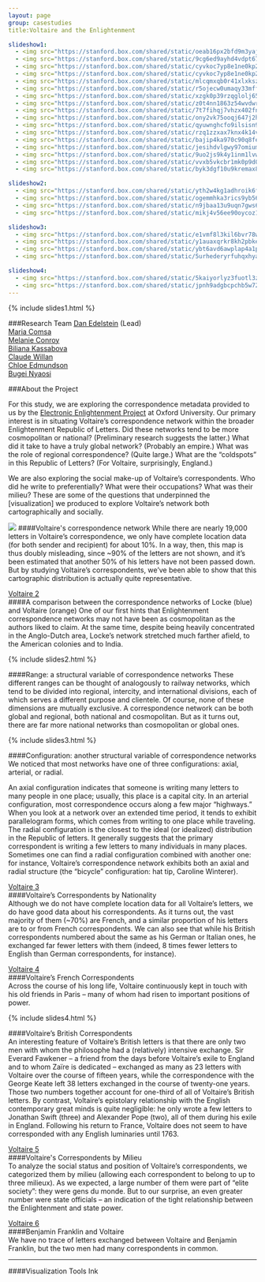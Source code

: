 ```yaml
---
layout: page  
group: casestudies  
title:Voltaire and the Enlightenment

slideshow1:
  - <img src="https://stanford.box.com/shared/static/oeab16px2bfd9m3yajfx.png" />
  - <img src="https://stanford.box.com/shared/static/9cg6ed9ayhd4vdpt67i7.jpg" />
  - <img src="https://stanford.box.com/shared/static/cyvkoc7yp8e1ne0kp2qu.jpg" />
  - <img src="https://stanford.box.com/shared/static/cyvkoc7yp8e1ne0kp2qu.jpg" />
  - <img src="https://stanford.box.com/shared/static/mlcqmxqb0r41xlxkszyh.jpg" />
  - <img src="https://stanford.box.com/shared/static/r5ojecw0umaqy33mffcj.jpg" />
  - <img src="https://stanford.box.com/shared/static/xzgk0p39rzqglolj65e1.jpg" />
  - <img src="https://stanford.box.com/shared/static/z0t4nn1863z54wvdwryc.jpg" />
  - <img src="https://stanford.box.com/shared/static/7t7fihqj7vhzx402fny8.jpg" />
  - <img src="https://stanford.box.com/shared/static/ony2vk75ooqj647j2h62.jpg" />
  - <img src="https://stanford.box.com/shared/static/qyuwnghcfo9ilsisn9jl.jpg" />
  - <img src="https://stanford.box.com/shared/static/rzq1zzxax7knx4k14v8a.jpg" />
  - <img src="https://stanford.box.com/shared/static/bajip4ka970c90q8feap.jpg" />
  - <img src="https://stanford.box.com/shared/static/jesihdvlgwy97omiumlp.jpg" />
  - <img src="https://stanford.box.com/shared/static/9uo2js9k4y1inm1lvwk3.jpg" />
  - <img src="https://stanford.box.com/shared/static/vvxb5vkcbr1mk0p9d09r.jpg" />
  - <img src="https://stanford.box.com/shared/static/byk3dgf10u9kremax8ef.jpg" />

slideshow2:
  - <img src="https://stanford.box.com/shared/static/yth2w4kg1adhroik6fzm.jpg" />
  - <img src="https://stanford.box.com/shared/static/ogemmhka3rics9yb56q4.jpg" />
  - <img src="https://stanford.box.com/shared/static/n9jbaa13u9uqn7gws6al.jpg" />
  - <img src="https://stanford.box.com/shared/static/mikj4v56ee90oycoz141.jpg" />

slideshow3:
  - <img src="https://stanford.box.com/shared/static/e1vmf8l3kil6bvr78w30.jpg" />
  - <img src="https://stanford.box.com/shared/static/y1auaxqrkr8kh2pbkem4.jpg" />
  - <img src="https://stanford.box.com/shared/static/ybt6avd6awplap4a1pi3.jpg" />
  - <img src="https://stanford.box.com/shared/static/5urhederyrfuhqxhyaye.jpg" />

slideshow4:
  - <img src="https://stanford.box.com/shared/static/5kaiyorlyz3fuotl3z0t.jpg" />
  - <img src="https://stanford.box.com/shared/static/jpnh9adgbcpchb5w72op.jpg" />
---
```



{% include slides1.html %}

###Research Team
[Dan Edelstein](/people/#edelstein) (Lead)  
[Maria Comsa](/people/#comsa)  
[Melanie Conroy](/people/#conroy)  
[Biliana Kassabova](/people/#kassabova)    
[Claude Willan](/people/#willan)  
[Chloe Edmundson](/people/#edmundson)    
[Bugei Nyaosi](/people/#nyaosi)  

###About the Project

For this study, we are exploring the correspondence metadata provided to us by the [Electronic Enlightenment Project] at Oxford University. Our primary interest is in situating Voltaire’s correspondence network within the broader Enlightenment Republic of Letters. Did these networks tend to be more cosmopolitan or national? (Preliminary research suggests the latter.) What did it take to have a truly global network? (Probably an empire.) What was the role of regional correspondence? (Quite large.) What are the “coldspots” in this Republic of Letters? (For Voltaire, surprisingly, England.)

We are also exploring the social make-up of Voltaire’s correspondents. Who did he write to preferentially? What were their occupations? What was their milieu? These are some of the questions that underpinned the [visualization] we produced to explore Voltaire’s network both cartographically and socially.

<img src="[Voltaire 1]" /> 
####Voltaire's correspondence network  
While there are nearly 19,000 letters in Voltaire’s correspondence, we only have complete location data (for both sender and recipient) for about 10%. In a way, then, this map is thus doubly misleading, since ~90% of the letters are not shown, and it’s been estimated that another 50% of his letters have not been passed down. But by studying Voltaire’s correspondents, we’ve been able to show that this cartographic distribution is actually quite representative.

[Voltaire 2]  
####A comparison between the correspondence networks of Locke (blue) and Voltaire (orange) 
One of our first hints that Enlightenment correspondence networks may not have been as cosmopolitan as the authors liked to claim. At the same time, despite being heavily concentrated in the Anglo-Dutch area, Locke’s network stretched much farther afield, to the American colonies and to India.

{% include slides2.html %}

####Range: a structural variable of correspondence networks 
These different ranges can be thought of analogously to railway networks, which tend to be divided into regional, intercity, and international divisions, each of which serves a different purpose and clientele. Of course, none of these dimensions are mutually exclusive. A correspondence network can be both global and regional, both national and cosmopolitan. But as it turns out, there are far more national networks than cosmopolitan or global ones.

{% include slides3.html %}

####Configuration: another structural variable of correspondence networks  
We noticed that most networks have one of three configurations: axial, arterial, or radial.

An axial configuration indicates that someone is writing many letters to many people in one place; usually, this place is a capital city. In an arterial configuration, most correspondence occurs along a few major “highways.” When you look at a network over an extended time period, it tends to exhibit parallelogram forms, which comes from writing to one place while traveling.
The radial configuration is the closest to the ideal (or idealized) distribution in the Republic of letters. It generally suggests that the primary correspondent is writing a few letters to many individuals in many places. Sometimes one can find a radial configuration combined with another one: for instance, Voltaire’s correspondence network exhibits both an axial and radial structure (the “bicycle” configuration: hat tip, Caroline Winterer).

[Voltaire 3]  
####Voltaire’s Correspondents by Nationality   
Although we do not have complete location data for all Voltaire’s letters, we do have good data about his correspondents. As it turns out, the vast majority of them (~70%) are French, and a similar proportion of his letters are to or from French correspondents. We can also see that while his British correspondents numbered about the same as his German or Italian ones, he exchanged far fewer letters with them (indeed, 8 times fewer letters to English than German correspondents, for instance).

[Voltaire 4]  
####Voltaire’s French Correspondents   
Across the course of his long life, Voltaire continuously kept in touch with his old friends in Paris – many of whom had risen to important positions of power.

{% include slides4.html %}

####Voltaire’s British Correspondents   
An interesting feature of Voltaire’s British letters is that there are only two men with whom the philosophe had a (relatively) intensive exchange. Sir Everard Fawkener – a friend from the days before Voltaire’s exile to England and to whom Zaïre is dedicated – exchanged as many as 23 letters with Voltaire over the course of fifteen years, while the correspondence with the George Keate left 38 letters exchanged in the course of twenty-one years. Those two numbers together account for one-third of all of Voltaire’s British letters. By contrast, Voltaire’s epistolary relationship with the English contemporary great minds is quite negligible: he only wrote a few letters to Jonathan Swift (three) and Alexander Pope (two), all of them during his exile in England. Following his return to France, Voltaire does not seem to have corresponded with any English luminaries until 1763.

[Voltaire 5]  
####Voltaire's Correspondents by Milieu  
To analyze the social status and position of Voltaire’s correspondents, we categorized them by milieu (allowing each correspondent to belong to up to three milieux). As we expected, a large number of them were part of “elite society”: they were gens du monde. But to our surprise, an even greater number were state officials – an indication of the tight relationship between the Enlightenment and state power.

[Voltaire 6]  
####Benjamin Franklin and Voltaire  
We have no trace of letters exchanged between Voltaire and Benjamin Franklin, but the two men had many correspondents in common.

<hr>

####Visualization Tools
Ink  


[voltaire slideshow 1]: https://stanford.box.com/voltairess1
[electronic enlightenment project]: http://www.e-enlightenment.com/
[voltaire 1]: https://stanford.box.com/voltaire1
[voltaire 2]: https://stanford.box.com/voltaire2
[voltaire slideshow 2]: https://stanford.box.com/voltairess2
[voltaire slideshow 3]: https://stanford.box.com/voltairess3
[voltaire 3]: https://stanford.box.com/voltaire3
[voltaire 4]: https://stanford.box.com/voltaire4
[voltaire slideshow 4]: https://stanford.box.com/voltairess4
[voltaire 5]: https://stanford.box.com/voltaire5
[voltaire 6]: https://stanford.box.com/voltaire6


